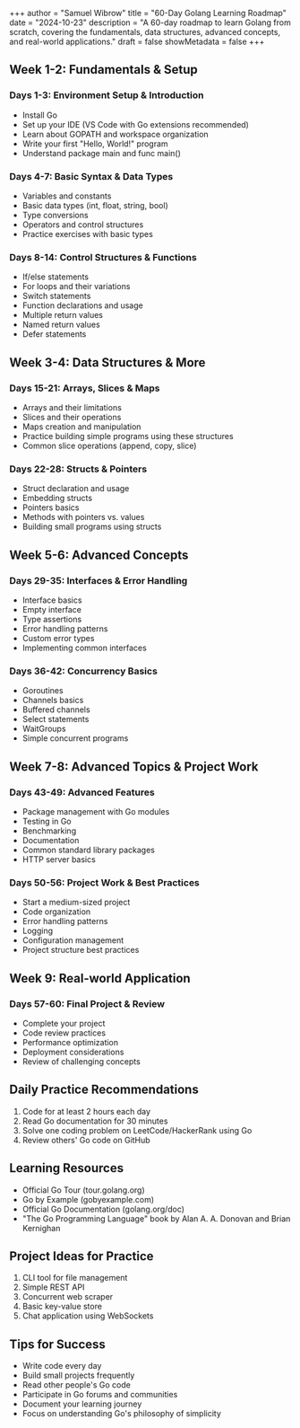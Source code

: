 +++
author = "Samuel Wibrow"
title = "60-Day Golang Learning Roadmap"
date = "2024-10-23"
description = "A 60-day roadmap to learn Golang from scratch, covering the fundamentals, data structures, advanced concepts, and real-world applications."
draft = false
showMetadata = false
+++

## Week 1-2: Fundamentals & Setup
### Days 1-3: Environment Setup & Introduction
- Install Go
- Set up your IDE (VS Code with Go extensions recommended)
- Learn about GOPATH and workspace organization
- Write your first "Hello, World!" program
- Understand package main and func main()

### Days 4-7: Basic Syntax & Data Types
- Variables and constants
- Basic data types (int, float, string, bool)
- Type conversions
- Operators and control structures
- Practice exercises with basic types

### Days 8-14: Control Structures & Functions
- If/else statements
- For loops and their variations
- Switch statements
- Function declarations and usage
- Multiple return values
- Named return values
- Defer statements

## Week 3-4: Data Structures & More
### Days 15-21: Arrays, Slices & Maps
- Arrays and their limitations
- Slices and their operations
- Maps creation and manipulation
- Practice building simple programs using these structures
- Common slice operations (append, copy, slice)

### Days 22-28: Structs & Pointers
- Struct declaration and usage
- Embedding structs
- Pointers basics
- Methods with pointers vs. values
- Building small programs using structs

## Week 5-6: Advanced Concepts
### Days 29-35: Interfaces & Error Handling
- Interface basics
- Empty interface
- Type assertions
- Error handling patterns
- Custom error types
- Implementing common interfaces

### Days 36-42: Concurrency Basics
- Goroutines
- Channels basics
- Buffered channels
- Select statements
- WaitGroups
- Simple concurrent programs

## Week 7-8: Advanced Topics & Project Work
### Days 43-49: Advanced Features
- Package management with Go modules
- Testing in Go
- Benchmarking
- Documentation
- Common standard library packages
- HTTP server basics

### Days 50-56: Project Work & Best Practices
- Start a medium-sized project
- Code organization
- Error handling patterns
- Logging
- Configuration management
- Project structure best practices

## Week 9: Real-world Application
### Days 57-60: Final Project & Review
- Complete your project
- Code review practices
- Performance optimization
- Deployment considerations
- Review of challenging concepts

## Daily Practice Recommendations
1. Code for at least 2 hours each day
2. Read Go documentation for 30 minutes
3. Solve one coding problem on LeetCode/HackerRank using Go
4. Review others' Go code on GitHub

## Learning Resources
- Official Go Tour (tour.golang.org)
- Go by Example (gobyexample.com)
- Official Go Documentation (golang.org/doc)
- "The Go Programming Language" book by Alan A. A. Donovan and Brian Kernighan

## Project Ideas for Practice
1. CLI tool for file management
2. Simple REST API
3. Concurrent web scraper
4. Basic key-value store
5. Chat application using WebSockets

## Tips for Success
- Write code every day
- Build small projects frequently
- Read other people's Go code
- Participate in Go forums and communities
- Document your learning journey
- Focus on understanding Go's philosophy of simplicity
